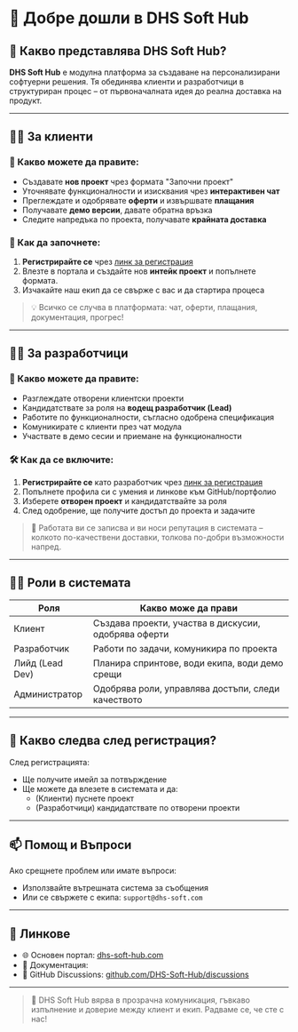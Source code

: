 
# 👋 Добре дошли в DHS Soft Hub

## 🧭 Какво представлява DHS Soft Hub?

**DHS Soft Hub** е модулна платформа за създаване на персонализирани софтуерни решения. Тя обединява клиенти и разработчици в структуриран процес – от първоначалната идея до реална доставка на продукт.

---

## 🧑‍💼 За клиенти

### 🎯 Какво можете да правите:
- Създавате **нов проект** чрез формата "Започни проект"
- Уточнявате функционалности и изисквания чрез **интерактивен чат**
- Преглеждате и одобрявате **оферти** и извършвате **плащания**
- Получавате **демо версии**, давате обратна връзка
- Следите напредъка по проекта, получавате **крайната доставка**

### 📝 Как да започнете:
1. **Регистрирайте се** чрез [линк за регистрация](https://dhs-hub-portal.vercel.app/client)
2. Влезте в портала и създайте нов **интейк проект** и попълнете формата.
3. Изчакайте наш екип да се свърже с вас и да стартира процеса

> 💡 Всичко се случва в платформата: чат, оферти, плащания, документация, прогрес!

---

## 👨‍💻 За разработчици

### 👷 Какво можете да правите:
- Разглеждате отворени клиентски проекти
- Кандидатствате за роля на **водещ разработчик (Lead)**
- Работите по функционалности, съгласно одобрена спецификация
- Комуникирате с клиенти през чат модула
- Участвате в демо сесии и приемане на функционалности

### 🛠️ Как да се включите:
1. **Регистрирайте се** като разработчик чрез [линк за регистрация](https://dhs-hub-portal.vercel.app/developer)
2. Попълнете профила си с умения и линкове към GitHub/портфолио
3. Изберете **отворен проект** и кандидатствайте за роля
4. След одобрение, ще получите достъп до проекта и задачите

> 🚀 Работата ви се записва и ви носи репутация в системата – колкото по-качествени доставки, толкова по-добри възможности напред.

---

## 🧑‍🔧 Роли в системата

| Роля             | Какво може да прави                                     |
|------------------|----------------------------------------------------------|
| Клиент           | Създава проекти, участва в дискусии, одобрява оферти     |
| Разработчик      | Работи по задачи, комуникира по проекта                  |
| Лийд (Lead Dev)  | Планира спринтове, води екипа, води демо срещи           |
| Администратор    | Одобрява роли, управлява достъпи, следи качеството       |

---

## 🔐 Какво следва след регистрация?

След регистрацията:
- Ще получите имейл за потвърждение
- Ще можете да влезете в системата и да:
  - (Клиенти) пуснете проект
  - (Разработчици) кандидатствате по отворени проекти

---

## 📫 Помощ и Въпроси

Ако срещнете проблем или имате въпроси:
- Използвайте вътрешната система за съобщения
- Или се свържете с екипа: `support@dhs-soft.com`

---

## 📌 Линкове

- 🌐 Основен портал: [dhs-soft-hub.com](https://dhs-hub-portal.vercel.app/client)
- 🧾 Документация: 
- 💬 GitHub Discussions: [github.com/DHS-Soft-Hub/discussions](https://github.com/DHS-Soft-Hub/discussions)

---

> 🤝 DHS Soft Hub вярва в прозрачна комуникация, гъвкаво изпълнение и доверие между клиент и екип. Радваме се, че сте с нас!
